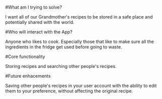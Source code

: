 #What am I trying to solve?

I want all of our Grandmother's recipes to be stored in a safe place and potentially shared with the world.

#Who will interact with the App?

Anyone who likes to cook. Especially those that like to make sure all the ingredients in the fridge get used before going to waste.

#Core functionality

Storing recipes and searching other people's recipes.

#Future enhacements

Saving other people's recipes in your user account with the ability to edit them to your preference, without affecting the original recipe. 